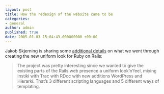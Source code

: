 ```yaml
---
layout: post
title: How the redesign of the website came to be
categories:
- general
author: admin
published: true
date: 2005-01-03 15:04:43.000000000 +00:00
---
```

<p>Jakob Skjerning is sharing some <a href="http://mentalized.net/journal/2005/01/03/ruby_on_rails_website_refurbished/index.asp">additional details</a> on what we went through creating the new uniform look for Ruby on Rails:</p>
<blockquote>The project was pretty interesting since we wanted to give the existing parts of the Rails web presence a uniform look&rsquo;n&rsquo;feel, mixing Instiki with Trac with RDoc with new additions WordPress and Hierarki. That&rsquo;s 3 different scripting languages and 5 different ways of templating.</blockquote>